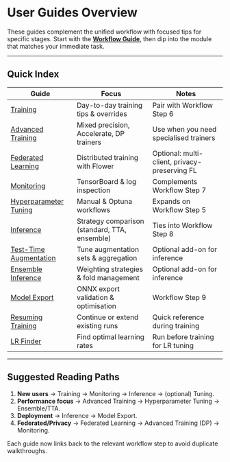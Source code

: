 # User Guides Overview

These guides complement the unified workflow with focused tips for specific stages. Start with the **[Workflow Guide](../workflow.md)**, then dip into the module that matches your immediate task.

---

## Quick Index

| Guide | Focus | Notes |
| --- | --- | --- |
| [Training](training.md) | Day-to-day training tips & overrides | Pair with Workflow Step 6 |
| [Advanced Training](advanced-training.md) | Mixed precision, Accelerate, DP trainers | Use when you need specialised trainers |
| [Federated Learning](federated-learning.md) | Distributed training with Flower | Optional: multi-client, privacy-preserving FL |
| [Monitoring](monitoring.md) | TensorBoard & log inspection | Complements Workflow Step 7 |
| [Hyperparameter Tuning](hyperparameter-tuning.md) | Manual & Optuna workflows | Expands on Workflow Step 5 |
| [Inference](inference.md) | Strategy comparison (standard, TTA, ensemble) | Ties into Workflow Step 8 |
| [Test-Time Augmentation](test-time-augmentation.md) | Tune augmentation sets & aggregation | Optional add-on for inference |
| [Ensemble Inference](ensemble-inference.md) | Weighting strategies & fold management | Optional add-on for inference |
| [Model Export](model-export.md) | ONNX export validation & optimisation | Workflow Step 9 |
| [Resuming Training](resuming-training.md) | Continue or extend existing runs | Quick reference during training |
| [LR Finder](lr-finder.md) | Find optimal learning rates | Run before training for LR tuning |

---

## Suggested Reading Paths

1. **New users** → Training → Monitoring → Inference → (optional) Tuning.
2. **Performance focus** → Advanced Training → Hyperparameter Tuning → Ensemble/TTA.
3. **Deployment** → Inference → Model Export.
4. **Federated/Privacy** → Federated Learning → Advanced Training (DP) → Monitoring.

Each guide now links back to the relevant workflow step to avoid duplicate walkthroughs.
